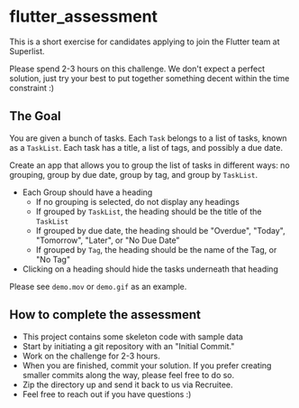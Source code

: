 # flutter_assessment

This is a short exercise for candidates applying to join the Flutter team at
Superlist. 

Please spend 2-3 hours on this challenge. We don't expect a perfect solution,
just try your best to put together something decent within the time constraint
:)

## The Goal

You are given a bunch of tasks. Each `Task` belongs to a list of tasks, known as
a `TaskList`. Each task has a title, a list of tags, and possibly a due date.

Create an app that allows you to group the list of tasks in different ways: no
grouping, group by due date, group by tag, and group by `TaskList`.

  - Each Group should have a heading
    - If no grouping is selected, do not display any headings
    - If grouped by `TaskList`, the heading should be the title of the
      `TaskList`
    - If grouped by due date, the heading should be "Overdue", "Today",
      "Tomorrow", "Later", or "No Due Date”
    - If grouped by `Tag`, the heading should be the name of the Tag, or "No
      Tag"
  - Clicking on a heading should hide the tasks underneath that heading

Please see `demo.mov` or `demo.gif` as an example.

## How to complete the assessment

  - This project contains some skeleton code with sample data
  - Start by initiating a git repository with an "Initial Commit."
  - Work on the challenge for 2-3 hours.
  - When you are finished, commit your solution. If you prefer creating smaller
    commits along the way, please feel free to do so.
  - Zip the directory up and send it back to us via Recruitee.
  - Feel free to reach out if you have questions :)
